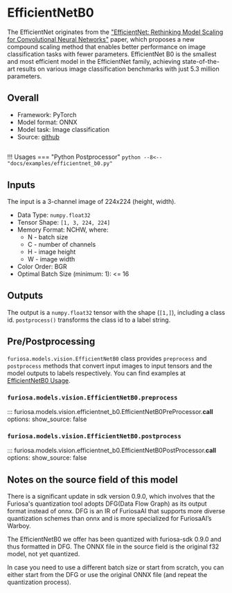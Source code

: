# EfficientNetB0

The EfficientNet originates from the ["EfficientNet: Rethinking Model Scaling for Convolutional Neural Networks"](https://arxiv.org/abs/1905.11946) paper, which proposes a new compound scaling method that enables better performance on image classification tasks with fewer parameters. EfficientNet B0 is the smallest and most efficient model in the EfficientNet family, achieving state-of-the-art results on various image classification benchmarks with just 5.3 million parameters.

## Overall
* Framework: PyTorch
* Model format: ONNX
* Model task: Image classification
* Source: [github](https://github.com/rwightman/gen-efficientnet-pytorch)


## <a name="EfficientNetB0_Usage"></a>
!!! Usages
    === "Python Postprocessor"
        ```python
        --8<-- "docs/examples/efficientnet_b0.py"
        ```

## Inputs
The input is a 3-channel image of 224x224 (height, width).

* Data Type: `numpy.float32`
* Tensor Shape: `[1, 3, 224, 224]`
* Memory Format: NCHW, where:
    * N - batch size
    * C - number of channels
    * H - image height
    * W - image width
* Color Order: BGR
* Optimal Batch Size (minimum: 1): <= 16

## Outputs
The output is a `numpy.float32` tensor with the shape (`[1,]`), including
a class id. `postprocess()` transforms the class id to a label string.

## Pre/Postprocessing
`furiosa.models.vision.EfficientNetB0` class provides `preprocess` and `postprocess` methods that
convert input images to input tensors and the model outputs to labels respectively.
You can find examples at [EfficientNetB0 Usage](#EfficientNetB0_Usage).

### `furiosa.models.vision.EfficientNetB0.preprocess`
::: furiosa.models.vision.efficientnet_b0.EfficientNetB0PreProcessor.__call__
    options:
        show_source: false

### `furiosa.models.vision.EfficientNetB0.postprocess`
::: furiosa.models.vision.efficientnet_b0.EfficientNetB0PostProcessor.__call__
    options:
        show_source: false

## Notes on the source field of this model
There is a significant update in sdk version 0.9.0, which involves that the Furiosa's quantization tool adopts DFG(Data Flow Graph) as its output format instead of onnx. DFG is an IR of FuriosaAI that supports more diverse quantization schemes than onnx and is more specialized for FuriosaAI’s Warboy.

The EfficientNetB0 we offer has been quantized with furiosa-sdk 0.9.0 and thus formatted in DFG. The ONNX file in the source field is the original f32 model, not yet quantized.

In case you need to use a different batch size or start from scratch, you can either start from the DFG or use the original ONNX file (and repeat the quantization process).

